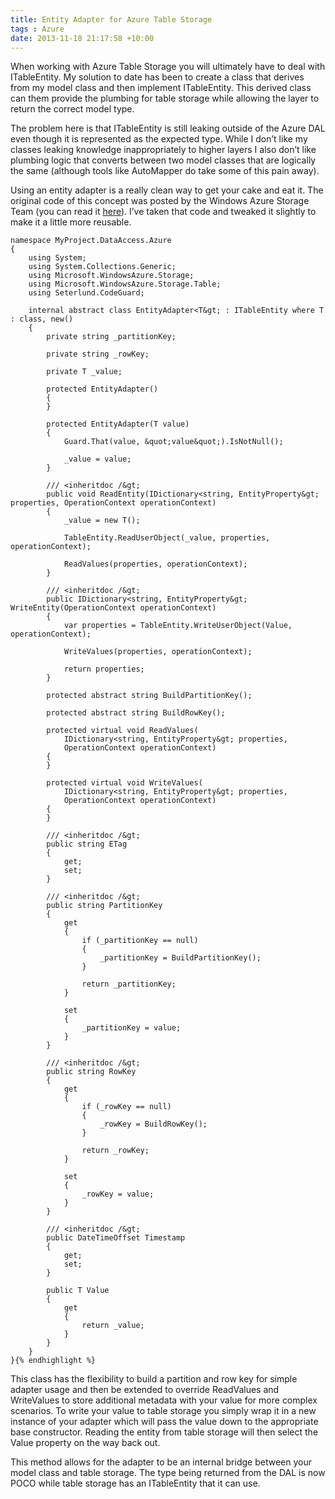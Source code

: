 ```yaml
---
title: Entity Adapter for Azure Table Storage
tags : Azure
date: 2013-11-18 21:17:58 +10:00
---
```


When working with Azure Table Storage you will ultimately have to deal with ITableEntity. My solution to date has been to create a class that derives from my model class and then implement ITableEntity. This derived class can them provide the plumbing for table storage while allowing the layer to return the correct model type. 

The problem here is that ITableEntity is still leaking outside of the Azure DAL even though it is represented as the expected type. While I don’t like my classes leaking knowledge inappropriately to higher layers I also don’t like plumbing logic that converts between two model classes that are logically the same (although tools like AutoMapper do take some of this pain away).

Using an entity adapter is a really clean way to get your cake and eat it. The original code of this concept was posted by the Windows Azure Storage Team (you can read it [here][0]). I’ve taken that code and tweaked it slightly to make it a little more reusable.

    namespace MyProject.DataAccess.Azure
    {
        using System;
        using System.Collections.Generic;
        using Microsoft.WindowsAzure.Storage;
        using Microsoft.WindowsAzure.Storage.Table;
        using Seterlund.CodeGuard;
    
        internal abstract class EntityAdapter<T&gt; : ITableEntity where T : class, new()
        {
            private string _partitionKey;
    
            private string _rowKey;
    
            private T _value;
    
            protected EntityAdapter()
            {
            }
    
            protected EntityAdapter(T value)
            {
                Guard.That(value, &quot;value&quot;).IsNotNull();
    
                _value = value;
            }
    
            /// <inheritdoc /&gt;
            public void ReadEntity(IDictionary<string, EntityProperty&gt; properties, OperationContext operationContext)
            {
                _value = new T();
    
                TableEntity.ReadUserObject(_value, properties, operationContext);
    
                ReadValues(properties, operationContext);
            }
    
            /// <inheritdoc /&gt;
            public IDictionary<string, EntityProperty&gt; WriteEntity(OperationContext operationContext)
            {
                var properties = TableEntity.WriteUserObject(Value, operationContext);
    
                WriteValues(properties, operationContext);
    
                return properties;
            }
    
            protected abstract string BuildPartitionKey();
    
            protected abstract string BuildRowKey();
    
            protected virtual void ReadValues(
                IDictionary<string, EntityProperty&gt; properties, 
                OperationContext operationContext)
            {
            }
    
            protected virtual void WriteValues(
                IDictionary<string, EntityProperty&gt; properties, 
                OperationContext operationContext)
            {
            }
    
            /// <inheritdoc /&gt;
            public string ETag
            {
                get;
                set;
            }
    
            /// <inheritdoc /&gt;
            public string PartitionKey
            {
                get
                {
                    if (_partitionKey == null)
                    {
                        _partitionKey = BuildPartitionKey();
                    }
    
                    return _partitionKey;
                }
    
                set
                {
                    _partitionKey = value;
                }
            }
    
            /// <inheritdoc /&gt;
            public string RowKey
            {
                get
                {
                    if (_rowKey == null)
                    {
                        _rowKey = BuildRowKey();
                    }
    
                    return _rowKey;
                }
    
                set
                {
                    _rowKey = value;
                }
            }
    
            /// <inheritdoc /&gt;
            public DateTimeOffset Timestamp
            {
                get;
                set;
            }
    
            public T Value
            {
                get
                {
                    return _value;
                }
            }
        }
    }{% endhighlight %}

This class has the flexibility to build a partition and row key for simple adapter usage and then be extended to override ReadValues and WriteValues to store additional metadata with your value for more complex scenarios. To write your value to table storage you simply wrap it in a new instance of your adapter which will pass the value down to the appropriate base constructor. Reading the entity from table storage will then select the Value property on the way back out.

This method allows for the adapter to be an internal bridge between your model class and table storage. The type being returned from the DAL is now POCO while table storage has an ITableEntity that it can use.

[0]: http://blogs.msdn.com/b/windowsazurestorage/archive/2013/09/07/announcing-storage-client-library-2-1-rtm.aspx
